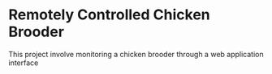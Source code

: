 # Remotely Controlled Chicken Brooder
This project involve monitoring a chicken brooder through a web application interface
